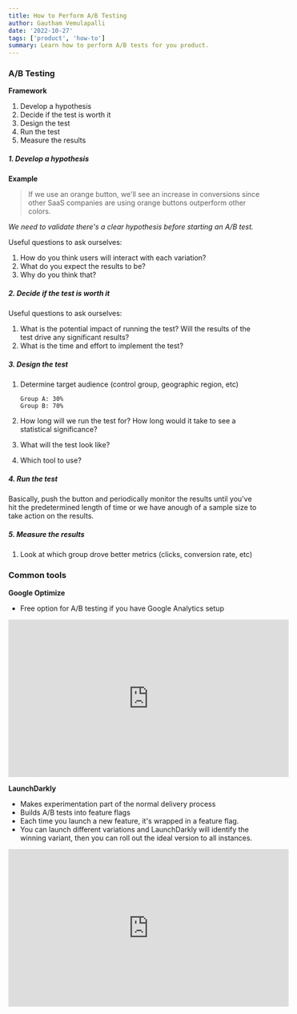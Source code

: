 ```yaml
---
title: How to Perform A/B Testing
author: Gautham Vemulapalli
date: '2022-10-27'
tags: ['product', 'how-to']
summary: Learn how to perform A/B tests for you product.
---
```


<TOCInline toc={props.toc} asDisclosure toHeading={3} />

### A/B Testing

**Framework**

1. Develop a hypothesis
2. Decide if the test is worth it
3. Design the test
4. Run the test
5. Measure the results

##### 1. Develop a hypothesis

**Example**

> If we use an orange button, we'll see an increase in conversions since other SaaS companies are using orange buttons outperform other colors.

_We need to validate there's a clear hypothesis before starting an A/B test._

Useful questions to ask ourselves:

1. How do you think users will interact with each variation?
2. What do you expect the results to be?
3. Why do you think that?

##### 2. Decide if the test is worth it

Useful questions to ask ourselves:

1. What is the potential impact of running the test? Will the results of the test drive any significant results?
2. What is the time and effort to implement the test?

##### 3. Design the test

1. Determine target audience (control group, geographic region, etc)

   ```
   Group A: 30%
   Group B: 70%
   ```

2. How long will we run the test for? How long would it take to see a statistical significance?
3. What will the test look like?
4. Which tool to use?

##### 4. Run the test

Basically, push the button and periodically monitor the results until you've hit the predetermined length of time or we have anough of a sample size to take action on the results.

##### 5. Measure the results

1. Look at which group drove better metrics (clicks, conversion rate, etc)

### Common tools

**Google Optimize**

- Free option for A/B testing if you have Google Analytics setup

<iframe
  width='560'
  height='315'
  src='https://www.youtube.com/embed/l3thoiqvH6E'
  title='YouTube video player'
  frameborder='0'
  allow='accelerometer; autoplay; clipboard-write; encrypted-media; gyroscope; picture-in-picture'
  allowfullscreen
></iframe>

**LaunchDarkly**

- Makes experimentation part of the normal delivery process
- Builds A/B tests into feature flags
- Each time you launch a new feature, it's wrapped in a feature flag.
- You can launch different variations and LaunchDarkly will identify the winning variant, then you can roll out the ideal version to all instances.

<iframe
  width='560'
  height='315'
  src='https://www.youtube.com/embed/0evo68QmcJ4'
  title='YouTube video player'
  frameborder='0'
  allow='accelerometer; autoplay; clipboard-write; encrypted-media; gyroscope; picture-in-picture'
  allowfullscreen
></iframe>
